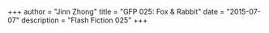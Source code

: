 +++
author = "Jinn Zhong"
title = "GFP 025: Fox & Rabbit"
date = "2015-07-07"
description = "Flash Fiction 025"
+++
